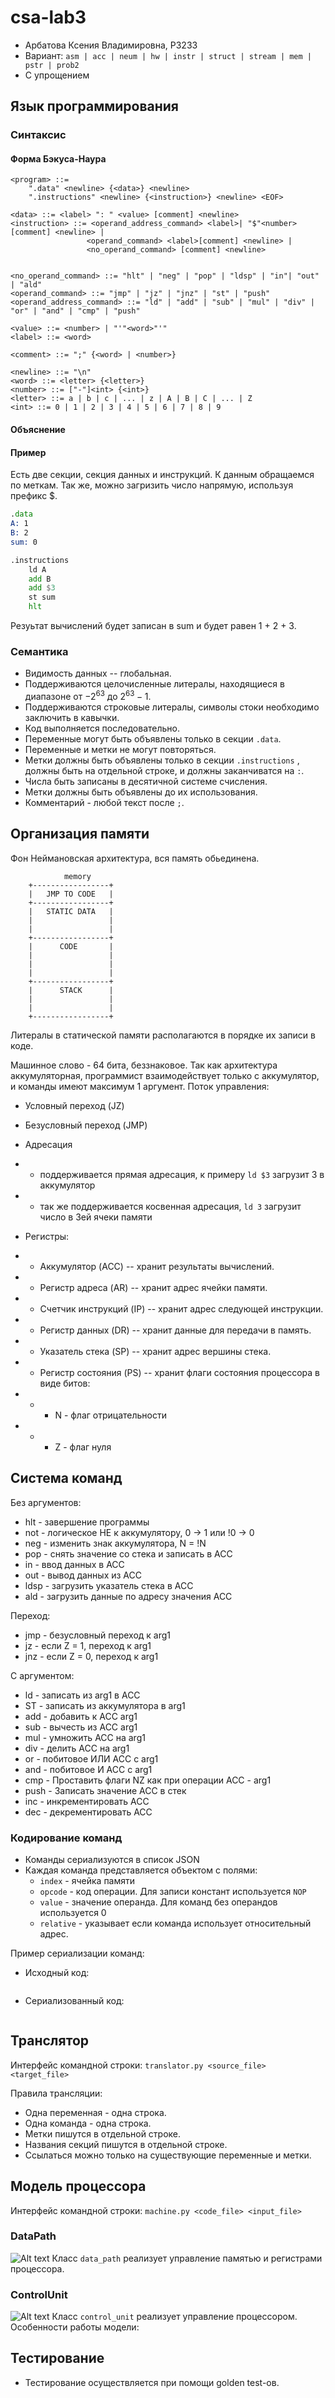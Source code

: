 # csa-lab3
 - Арбатова Ксения Владимировна, P3233
 - Вариант: `asm | acc | neum | hw | instr | struct | stream | mem | pstr | prob2 `
 - С упрощением

## Язык программирования

### Синтаксис

#### Форма Бэкуса-Наура

``` enbf
<program> ::=
    ".data" <newline> {<data>} <newline>
    ".instructions" <newline> {<instruction>} <newline> <EOF>
    
<data> ::= <label> ": " <value> [comment] <newline>
<instruction> ::= <operand_address_command> <label>| "$"<number> [comment] <newline> |
                 <operand_command> <label>[comment] <newline> |
                 <no_operand_command> [comment] <newline> 


<no_operand_command> ::= "hlt" | "neg" | "pop" | "ldsp" | "in"| "out" | "ald"
<operand_command> ::= "jmp" | "jz" | "jnz" | "st" | "push"
<operand_address_command> ::= "ld" | "add" | "sub" | "mul" | "div" | "or" | "and" | "cmp" | "push"

<value> ::= <number> | "'"<word>"'" 
<label> ::= <word> 

<comment> ::= ";" {<word> | <number>}

<newline> ::= "\n"
<word> ::= <letter> {<letter>}
<number> ::= ["-"]<int> {<int>}
<letter> ::= a | b | c | ... | z | A | B | C | ... | Z
<int> ::= 0 | 1 | 2 | 3 | 4 | 5 | 6 | 7 | 8 | 9
```

#### Объяснение


#### Пример
Есть две секции, секция данных и инструкций. К данным обращаемся по меткам. Так же, можно загризить число напрямую, используя префикс $.
```asm
.data
A: 1
B: 2
sum: 0

.instructions
    ld A
    add B
    add $3
    st sum
    hlt
```
Резуьтат вычислений будет записан в sum и будет равен 1 + 2 + 3. 

### Семантика
- Видимость данных -- глобальная.
- Поддерживаются целочисленные литералы, находящиеся в диапазоне от $-2^{63}$ до $2^{63}-1$.
- Поддерживаются строковые литералы, символы стоки необходимо заключить в кавычки.
- Код выполняется последовательно.
- Переменные могут быть объявлены только в секции `.data`.
- Переменные и метки не могут повторяться.
- Метки должны быть объявлены только в секции `.instructions` , должны быть на отдельной строке, и должны заканчиватся на  `:`.
- Числа быть записаны в десятичной системе счисления.
- Метки должны быть объявлены до их использования.
- Комментарий - любой текст после `;`.


## Организация памяти
Фон Неймановская архитектура, вся память обьединена.

```
            memory
    +-----------------+
    |   JMP TO CODE   |
    +-----------------+
    |   STATIC DATA   |
    |                 |
    |                 |
    +-----------------+
    |      CODE       |
    |                 |
    |                 |
    |                 |
    +-----------------+
    |      STACK      |
    |                 |
    |                 |
    +-----------------+

```
Литералы в статической памяти располагаются в порядке их записи в коде.

Машинное слово - 64 бита, беззнаковое.
Так как архитектура аккумуляторная, программист взаимодействует только с аккумулятор, и команды имеют максимум 1 аргумент.
Поток управления:
- Условный переход (JZ)
- Безусловный переход (JMP)


- Адресация
- - поддерживается прямая адресация, к примеру `ld $3`  загрузит 3 в аккумулятор
- - так же поддерживается косвенная адресация, `ld 3` загрузит число в 3ей ячеки памяти

- Регистры:
- - Аккумулятор (ACC) -- хранит результаты вычислений.
- - Регистр адреса (AR) -- хранит адрес ячейки памяти.
- - Счетчик инструкций (IP) -- хранит адрес следующей инструкции.
- - Регистр данных (DR) -- хранит данные для передачи в память.
- - Указатель стека (SP) -- хранит адрес вершины стека.
- - Регистр состояния (PS) -- хранит флаги состояния процессора в виде битов:
- - - N - флаг отрицательности
- - - Z - флаг нуля

## Система команд
Без аргументов:
- hlt - завершение программы
- not - логическое НЕ к аккумулятору, 0 -> 1 или !0 -> 0
- neg - изменить знак аккумулятора, N = !N
- pop - снять значение со стека и записать в ACC
- in - ввод данных в АСС
- out - вывод данных из АСС
- ldsp - загрузить указатель стека в АСС
- ald - загрузить данные по адресу значения АСС

Переход:

- jmp <arg1> - безусловный переход к arg1
- jz <arg1> - если Z = 1, переход к arg1
- jnz <arg1> - если Z = 0, переход к arg1

С аргументом:

- ld <arg1> - записать из arg1 в ACC
- ST <arg1> - записать из аккумулятора в arg1
- add <arg1> - добавить к ACC arg1
- sub <arg1> - вычесть из ACC arg1
- mul <arg1> - умножить ACC на arg1
- div <arg1> - делить ACC на arg1
- or <arg1> - побитовое ИЛИ ACC с arg1
- and <arg1> - побитовое И ACC с arg1
- cmp <arg1> - Проставить флаги NZ как при операции ACC - arg1
- push <arg1> - Записать значение ACC в стек
- inc <arg1>  - инкрементировать АСС
- dec <arg1>  - декрементировать АСС

### Кодирование команд

 - Команды сериализуются в список JSON
 - Каждая команда представляется объектом с полями:
    - `index` - ячейка памяти
    - `opcode` - код операции. Для записи констант используется `NOP`
    - `value` - значение операнда. Для команд без операндов используется 0
    - `relative` - указывает если команда использует относительный адрес.

Пример сериализации команд:

 - Исходный код:
```asm

```
 - Сериализованный код:
```json

```

## Транслятор

Интерфейс командной строки: `translator.py <source_file> <target_file>`

Правила трансляции:
 - Одна переменная - одна строка. 
 - Одна команда - одна строка. 
 - Метки пишутся в отдельной строке. 
 - Названия секций пишутся в отдельной строке. 
 - Ссылаться можно только на существующие переменные и метки.


## Модель процессора

Интерфейс командной строки: `machine.py <code_file> <input_file>`

### DataPath

![Alt text](./images/UntitledDiagram.jpg)
Класс `data_path` реализует управление памятью и регистрами процессора.
 
### ControlUnit
![Alt text](./images/controlunit.jpg)
Класс `control_unit` реализует управление процессором.
Особенности работы модели:

## Тестирование
 - Тестирование осуществляется при помощи golden test-ов.
 